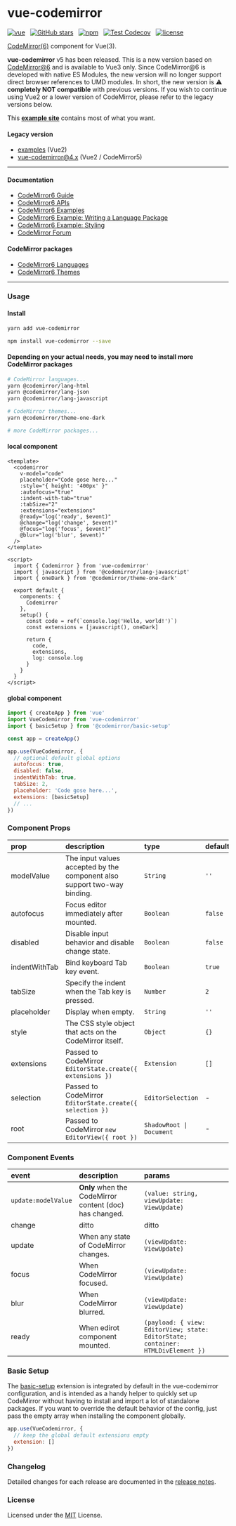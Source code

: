 # vue-codemirror

[![vue](https://img.shields.io/badge/MADE%20WITH-VUE-42a97a?style=for-the-badge&labelColor=35495d)](https://vuejs.org)
&nbsp;
[![GitHub stars](https://img.shields.io/github/stars/surmon-china/vue-codemirror.svg?style=for-the-badge)](https://github.com/surmon-china/vue-codemirror/stargazers)
&nbsp;
[![npm](https://img.shields.io/npm/v/vue-codemirror?color=c7343a&label=npm&style=for-the-badge)](https://www.npmjs.com/package/vue-codemirror)
&nbsp;
[![Test Codecov](https://img.shields.io/codecov/c/github/surmon-china/vue-codemirror?style=for-the-badge)](https://codecov.io/gh/surmon-china/vue-codemirror)
&nbsp;
[![license](https://img.shields.io/github/license/mashape/apistatus.svg?style=for-the-badge)](/LICENSE)

[CodeMirror(6)](https://codemirror.net/6) component for Vue(3).

**vue-codemirror** v5 has been released. This is a new version based on [CodeMirror@6](https://codemirror.net/6) and is available to Vue3 only. Since CodeMirror@6 is developed with native ES Modules, the new version will no longer support direct browser references to UMD modules. In short, the new version is ⚠️ **completely NOT compatible** with previous versions. If you wish to continue using Vue2 or a lower version of CodeMirror, please refer to the legacy versions below.

This [**example site**](https://github.surmon.me/vue-codemirror) contains most of what you want.

#### Legacy version

- [examples](https://v1.github.surmon.me/vue-codemirror) (Vue2)
- [vue-codemirror@4.x](https://github.com/surmon-china/vue-codemirror/tree/v4.0.6) (Vue2 / CodeMirror5)

---

#### Documentation

- [CodeMirror6 Guide](https://codemirror.net/6/docs/guide/)
- [CodeMirror6 APIs](https://codemirror.net/6/docs/ref/)
- [CodeMirror6 Examples](https://codemirror.net/6/examples/)
- [CodeMirror6 Example: Writing a Language Package](https://codemirror.net/6/examples/lang-package/)
- [CodeMirror6 Example: Styling](https://codemirror.net/6/examples/styling/)
- [CodeMirror Forum](https://discuss.codemirror.net/)

#### CodeMirror packages

- [CodeMirror6 Languages](https://github.com/orgs/codemirror/repositories?q=lang-&type=all)
- [CodeMirror6 Themes](https://github.com/orgs/codemirror/repositories?q=theme&type=all)

---

### Usage

#### Install

```bash
yarn add vue-codemirror
```

```bash
npm install vue-codemirror --save
```

#### Depending on your actual needs, you may need to install more CodeMirror packages

```bash
# CodeMirror languages...
yarn @codemirror/lang-html
yarn @codemirror/lang-json
yarn @codemirror/lang-javascript

# CodeMirror themes...
yarn @codemirror/theme-one-dark

# more CodeMirror packages...
```

#### local component

```vue
<template>
  <codemirror
    v-model="code"
    placeholder="Code gose here..."
    :style="{ height: '400px' }"
    :autofocus="true"
    :indent-with-tab="true"
    :tabSize="2"
    :extensions="extensions"
    @ready="log('ready', $event)"
    @change="log('change', $event)"
    @focus="log('focus', $event)"
    @blur="log('blur', $event)"
  />
</template>

<script>
  import { Codemirror } from 'vue-codemirror'
  import { javascript } from '@codemirror/lang-javascript'
  import { oneDark } from '@codemirror/theme-one-dark'

  export default {
    components: {
      Codemirror
    },
    setup() {
      const code = ref(`console.log('Hello, world!')`)
      const extensions = [javascript(), oneDark]

      return {
        code,
        extensions,
        log: console.log
      }
    }
  }
</script>
```

#### global component

```javascript
import { createApp } from 'vue'
import VueCodemirror from 'vue-codemirror'
import { basicSetup } from '@codemirror/basic-setup'

const app = createApp()

app.use(VueCodemirror, {
  // optional default global options
  autofocus: true,
  disabled: false,
  indentWithTab: true,
  tabSize: 2,
  placeholder: 'Code gose here...',
  extensions: [basicSetup]
  // ...
})
```

### Component Props

| prop          | description                                                              | type                     | default |
| :------------ | :----------------------------------------------------------------------- | :----------------------- | :------ |
| modelValue    | The input values accepted by the component also support two-way binding. | `String`                 | `''`    |
| autofocus     | Focus editor immediately after mounted.                                  | `Boolean`                | `false` |
| disabled      | Disable input behavior and disable change state.                         | `Boolean`                | `false` |
| indentWithTab | Bind keyboard Tab key event.                                             | `Boolean`                | `true`  |
| tabSize       | Specify the indent when the Tab key is pressed.                          | `Number`                 | `2`     |
| placeholder   | Display when empty.                                                      | `String`                 | `''`    |
| style         | The CSS style object that acts on the CodeMirror itself.                 | `Object`                 | `{}`    |
| extensions    | Passed to CodeMirror `EditorState.create({ extensions })`                | `Extension`              | `[]`    |
| selection     | Passed to CodeMirror `EditorState.create({ selection })`                 | `EditorSelection`        | -       |
| root          | Passed to CodeMirror `new EditorView({ root })`                          | `ShadowRoot \| Document` | -       |

### Component Events

| event               | description                                             | params                                                                           |
| :------------------ | :------------------------------------------------------ | :------------------------------------------------------------------------------- |
| `update:modelValue` | **Only** when the CodeMirror content (doc) has changed. | `(value: string, viewUpdate: ViewUpdate)`                                        |
| change              | ditto                                                   | ditto                                                                            |
| update              | When any state of CodeMirror changes.                   | `(viewUpdate: ViewUpdate)`                                                       |
| focus               | When CodeMirror focused.                                | `(viewUpdate: ViewUpdate)`                                                       |
| blur                | When CodeMirror blurred.                                | `(viewUpdate: ViewUpdate)`                                                       |
| ready               | When edirot component mounted.                          | `(payload: { view: EditorView; state: EditorState; container: HTMLDivElement })` |

### Basic Setup

The [basic-setup](https://codemirror.net/6/docs/ref/#basic-setup) extension is integrated by default in the vue-codemirror configuration, and is intended as a handy helper to quickly set up CodeMirror without having to install and import a lot of standalone packages. If you want to override the default behavior of the config, just pass the empty array when installing the component globally.

```js
app.use(VueCodemirror, {
  // keep the global default extensions empty
  extension: []
})
```

### Changelog

Detailed changes for each release are documented in the [release notes](/CHANGELOG.md).

### License

Licensed under the [MIT](/LICENSE) License.
